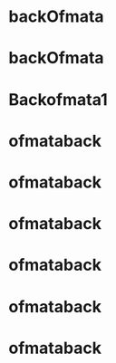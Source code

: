 # backOfmata
# backOfmata
# Backofmata1
# ofmataback
# ofmataback
# ofmataback
# ofmataback
# ofmataback
# ofmataback
